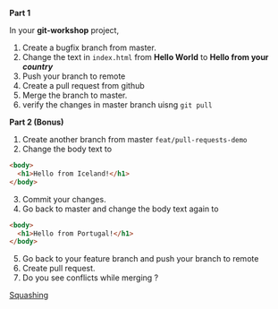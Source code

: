 **Part 1**

In your **git-workshop** project,

1. Create a bugfix branch from master.
2. Change the text in `index.html` from **Hello World** to **Hello from your _country_**
3. Push your branch to remote
4. Create a pull request from github
5. Merge the branch to master.
6. verify the changes in master branch uisng `git pull`

**Part 2 (Bonus)**

1. Create another branch from master `feat/pull-requests-demo`
2. Change the body text to

```html
<body>
  <h1>Hello from Iceland!</h1>
</body>
```

3. Commit your changes.
4. Go back to master and change the body text again to

```html
<body>
  <h1>Hello from Portugal!</h1>
</body>
```

5. Go back to your feature branch and push your branch to remote
6. Create pull request.
7. Do you see conflicts while merging ?

[Squashing](../docs/squashing.md)
